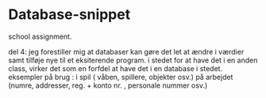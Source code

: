# Database-snippet
school assignment.

del 4:
    jeg forestiller mig at databaser kan gøre det let at ændre i værdier samt tilføje nye til et eksiterende program. i stedet for at have det
    i en anden class, virker det som en forfdel at have det i en database i stedet.
    eksempler på brug : i spil ( våben, spillere, objekter osv.) på arbejdet (numre, addresser, reg. + konto nr. , personale nummer osv.)
                        
